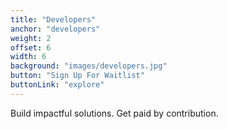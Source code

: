 ```yaml
---
title: "Developers"
anchor: "developers"
weight: 2
offset: 6
width: 6
background: "images/developers.jpg"
button: "Sign Up For Waitlist"
buttonLink: "explore"
---
```


Build impactful solutions. Get paid by contribution.
